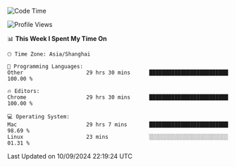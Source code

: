 <!--START_SECTION:waka-->
![Code Time](http://img.shields.io/badge/Code%20Time-2%2C739%20hrs%2050%20mins-blue)

![Profile Views](http://img.shields.io/badge/Profile%20Views-0-blue)

📊 **This Week I Spent My Time On** 

```text
🕑︎ Time Zone: Asia/Shanghai

💬 Programming Languages: 
Other                    29 hrs 30 mins      █████████████████████████   100.00 % 

🔥 Editors: 
Chrome                   29 hrs 30 mins      █████████████████████████   100.00 % 

💻 Operating System: 
Mac                      29 hrs 7 mins       █████████████████████████   98.69 % 
Linux                    23 mins             ░░░░░░░░░░░░░░░░░░░░░░░░░   01.31 % 
```


 Last Updated on 10/09/2024 22:19:24 UTC
<!--END_SECTION:waka-->